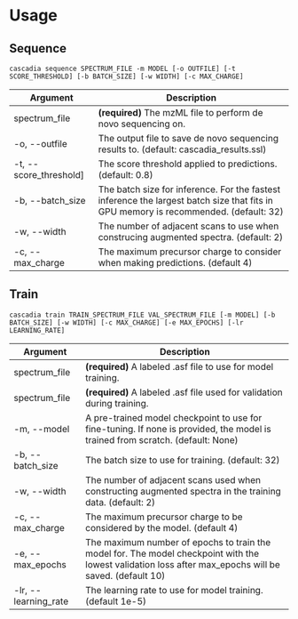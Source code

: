 # Usage

## Sequence
```
cascadia sequence SPECTRUM_FILE -m MODEL [-o OUTFILE] [-t SCORE_THRESHOLD] [-b BATCH_SIZE] [-w WIDTH] [-c MAX_CHARGE]
```

Argument | Description
---|---
|spectrum_file |  __(required)__ The mzML file to perform de novo sequencing on.|
|-o, --outfile | The output file to save de novo sequencing results to. (default: cascadia_results.ssl)|
|-t, --score_threshold] | The score threshold applied to predictions. (default: 0.8)|
|-b, --batch_size | The batch size for inference. For the fastest inference the largest batch size that fits in GPU memory is recommended.  (default: 32)|
|-w, --width | The number of adjacent scans to use when construcing augmented spectra. (default: 2)|
|-c, --max_charge | The maximum precursor charge to consider when making predictions. (default 4) |


## Train
```
cascadia train TRAIN_SPECTRUM_FILE VAL_SPECTRUM_FILE [-m MODEL] [-b BATCH_SIZE] [-w WIDTH] [-c MAX_CHARGE] [-e MAX_EPOCHS] [-lr LEARNING_RATE]
```

Argument | Description
---|---
|spectrum_file |  __(required)__ A labeled .asf file to use for model training. |
|spectrum_file |  __(required)__ A labeled .asf file used for validation during training. |
|-m, --model | A pre-trained model checkpoint to use for fine-tuning. If none is provided, the model is trained from scratch. (default: None)|
|-b, --batch_size | The batch size to use for training. (default: 32)|
|-w, --width | The number of adjacent scans used when constructing augmented spectra in the training data. (default: 2)|
|-c, --max_charge | The maximum precursor charge to be considered by the model. (default 4) |
|-e, --max_epochs | The maximum number of epochs to train the model for. The model checkpoint with the lowest validation loss after max_epochs will be saved. (default 10) |
|-lr, --learning_rate | The learning rate to use for model training. (default 1e-5) |